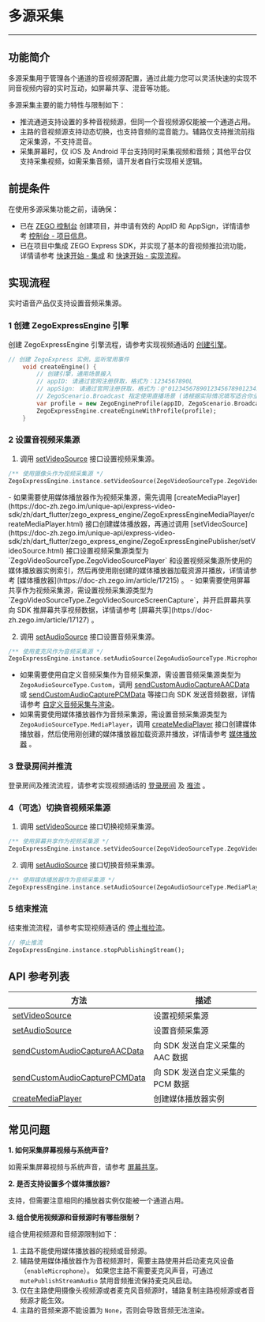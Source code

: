 # 多源采集

- - -
## 功能简介

多源采集用于管理各个通道的音视频源配置，通过此能力您可以灵活快速的实现不同音视频内容的实时互动，如屏幕共享、混音等功能。

多源采集主要的能力特性与限制如下：
- 推流通道支持设置的多种音视频源，但同一个音视频源仅能被一个通道占用。
- 主路的音视频源支持动态切换，也支持音频的混音能力。辅路仅支持推流前指定采集源，不支持混音。
- 采集屏幕时，仅 iOS 及 Android 平台支持同时采集视频和音频；其他平台仅支持采集视频，如需采集音频，请开发者自行实现相关逻辑。

## 前提条件

在使用多源采集功能之前，请确保：

- 已在 [ZEGO 控制台](https://console.zego.im) 创建项目，并申请有效的 AppID 和 AppSign，详情请参考 [控制台 - 项目信息](/console/project-info)。
- 已在项目中集成 ZEGO Express SDK，并实现了基本的音视频推拉流功能，详情请参考 [快速开始 - 集成](https://doc-zh.zego.im/article/17151) 和 [快速开始 - 实现流程](https://doc-zh.zego.im/article/17184)。


## 实现流程

<Warning title="注意">
实时语音产品仅支持设置音频采集源。
</Warning>



### 1 创建 ZegoExpressEngine 引擎

创建 ZegoExpressEngine 引擎流程，请参考实现视频通话的 [创建引擎](https://doc-zh.zego.im/article/17184#CreateEngine)。

```dart
// 创建 ZegoExpress 实例，监听常用事件
    void createEngine() {
        // 创建引擎，通用场景接入
        // appID: 请通过官网注册获取，格式为：1234567890L
        // appSign: 请通过官网注册获取，格式为：@"0123456789012345678901234567890123456789012345678901234567890123"（共64个字符）
        // ZegoScenario.Broadcast 指定使用直播场景 (请根据实际情况填写适合你业务的场景)
        var profile = new ZegoEngineProfile(appID, ZegoScenario.Broadcast, appSign: appSign);
        ZegoExpressEngine.createEngineWithProfile(profile);
    }
```

### 2 设置音视频采集源

1. 调用 [setVideoSource](https://doc-zh.zego.im/unique-api/express-video-sdk/zh/dart_flutter/zego_express_engine/ZegoExpressEnginePublisher/setVideoSource.html) 接口设置视频采集源。

```dart
/** 使用摄像头作为视频采集源 */
ZegoExpressEngine.instance.setVideoSource(ZegoVideoSourceType.ZegoVideoSourceCamera);
```

<Note title="说明">
- 如果需要使用媒体播放器作为视频采集源，需先调用 [createMediaPlayer](https://doc-zh.zego.im/unique-api/express-video-sdk/zh/dart_flutter/zego_express_engine/ZegoExpressEngineMediaPlayer/createMediaPlayer.html) 接口创建媒体播放器，再通过调用 [setVideoSource](https://doc-zh.zego.im/unique-api/express-video-sdk/zh/dart_flutter/zego_express_engine/ZegoExpressEnginePublisher/setVideoSource.html) 接口设置视频采集源类型为 `ZegoVideoSourceType.ZegoVideoSourcePlayer` 和设置视频采集源所使用的媒体播放器实例索引，然后再使用刚创建的媒体播放器加载资源并播放，详情请参考 [媒体播放器](https://doc-zh.zego.im/article/17215) 。
- 如果需要使用屏幕共享作为视频采集源，需设置视频采集源类型为 `ZegoVideoSourceType.ZegoVideoSourceScreenCapture`，并开启屏幕共享向 SDK 推屏幕共享视频数据，详情请参考 [屏幕共享](https://doc-zh.zego.im/article/17127) 。
</Note>



2. 调用 [setAudioSource](https://doc-zh.zego.im/unique-api/express-video-sdk/zh/dart_flutter/zego_express_engine/ZegoExpressEnginePublisher/setAudioSource.html) 接口设置音频采集源。

```dart
/** 使用麦克风作为音频采集源 */
ZegoExpressEngine.instance.setAudioSource(ZegoAudioSourceType.Microphone);
```

<Note title="说明">


- 如果需要使用自定义音频采集作为音频采集源，需设置音频采集源类型为 `ZegoAudioSourceType.Custom`，调用 [sendCustomAudioCaptureAACData](https://doc-zh.zego.im/unique-api/express-video-sdk/zh/dart_flutter/zego_express_engine/ZegoExpressEngineCustomAudioIO/sendCustomAudioCaptureAACData.html) 或 [sendCustomAudioCapturePCMData](https://doc-zh.zego.im/unique-api/express-video-sdk/zh/dart_flutter/zego_express_engine/ZegoExpressEngineCustomAudioIO/sendCustomAudioCapturePCMData.html) 等接口向 SDK 发送音频数据，详情请参考 [自定义音频采集与渲染](https://doc-zh.zego.im/article/17216)。
- 如果需要使用媒体播放器作为音频采集源，需设置音频采集源类型为 `ZegoAudioSourceType.MediaPlayer`，调用 [createMediaPlayer](https://doc-zh.zego.im/unique-api/express-video-sdk/zh/dart_flutter/zego_express_engine/ZegoExpressEngineMediaPlayer/createMediaPlayer.html) 接口创建媒体播放器，然后使用刚创建的媒体播放器加载资源并播放，详情请参考 [媒体播放器](https://doc-zh.zego.im/article/17215) 。


</Note>



### 3 登录房间并推流

登录房间及推流流程，请参考实现视频通话的 [登录房间](https://doc-zh.zego.im/article/17184#createroom) 及 [推流](https://doc-zh.zego.im/article/17184#publishingStream) 。

### 4（可选）切换音视频采集源

1. 调用 [setVideoSource](https://doc-zh.zego.im/unique-api/express-video-sdk/zh/dart_flutter/zego_express_engine/ZegoExpressEnginePublisher/setVideoSource.html) 接口切换视频采集源。

```dart
/** 使用屏幕共享作为视频采集源 */
ZegoExpressEngine.instance.setVideoSource(ZegoVideoSourceType.ZegoVideoSourceScreenCapture);
```

2. 调用 [setAudioSource](https://doc-zh.zego.im/unique-api/express-video-sdk/zh/dart_flutter/zego_express_engine/ZegoExpressEnginePublisher/setAudioSource.html) 接口切换音频采集源。

```dart
/** 使用媒体播放器作为音频采集源 */
ZegoExpressEngine.instance.setAudioSource(ZegoAudioSourceType.MediaPlayer);
```

### 5 结束推流

结束推流流程，请参考实现视频通话的 [停止推拉流](https://doc-zh.zego.im/article/17184#stopPublishingStream)。

```dart
// 停止推流
ZegoExpressEngine.instance.stopPublishingStream();
```

## API 参考列表

| 方法 | 描述 |
|-------|--------|
| [setVideoSource](https://doc-zh.zego.im/unique-api/express-video-sdk/zh/dart_flutter/zego_express_engine/ZegoExpressEnginePublisher/setVideoSource.html) | 设置视频采集源 |
| [setAudioSource](https://doc-zh.zego.im/unique-api/express-video-sdk/zh/dart_flutter/zego_express_engine/ZegoExpressEnginePublisher/setAudioSource.html) | 设置音频采集源 |
| [sendCustomAudioCaptureAACData](https://doc-zh.zego.im/unique-api/express-video-sdk/zh/dart_flutter/zego_express_engine/ZegoExpressEngineCustomAudioIO/sendCustomAudioCaptureAACData.html) | 向 SDK 发送自定义采集的 AAC 数据 |
| [sendCustomAudioCapturePCMData](https://doc-zh.zego.im/unique-api/express-video-sdk/zh/dart_flutter/zego_express_engine/ZegoExpressEngineCustomAudioIO/sendCustomAudioCapturePCMData.html) | 向 SDK 发送自定义采集的 PCM 数据 |
| [createMediaPlayer](https://doc-zh.zego.im/unique-api/express-video-sdk/zh/dart_flutter/zego_express_engine/ZegoExpressEngineMediaPlayer/createMediaPlayer.html) | 创建媒体播放器实例 |

## 常见问题

**1. 如何采集屏幕视频与系统声音?**

如需采集屏幕视频与系统声音，请参考 [屏幕共享](https://doc-zh.zego.im/article/17127)。

**2. 是否支持设置多个媒体播放器?**

支持，但需要注意相同的播放器实例仅能被一个通道占用。

**3. 组合使用视频源和音频源时有哪些限制？**

组合使用视频源和音频源限制如下：
1. 主路不能使用媒体播放器的视频或音频源。
2. 辅路使用媒体播放器作为音视频源时，需要主路使用并启动麦克风设备（`enableMicrophone`）。
如果您主路不需要麦克风声音，可通过 `mutePublishStreamAudio` 禁用音频推流保持麦克风启动。
3. 仅在主路使用摄像头视频源或者麦克风音频源时，辅路复制主路视频源或者音频源才能生效。
4. 主路的音频来源不能设置为 `None`，否则会导致音频无法渲染。

<Content />

